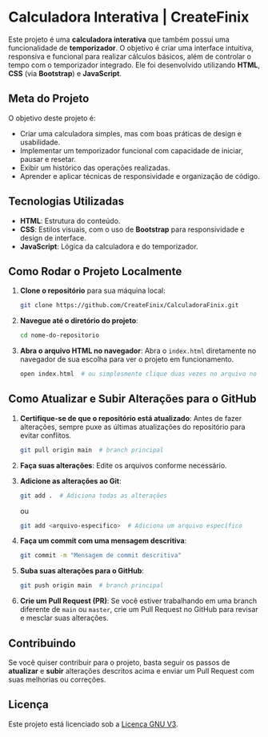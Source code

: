 # Calculadora Interativa | CreateFinix

Este projeto é uma **calculadora interativa** que também possui uma funcionalidade de **temporizador**. O objetivo é criar uma interface intuitiva, responsiva e funcional para realizar cálculos básicos, além de controlar o tempo com o temporizador integrado. Ele foi desenvolvido utilizando **HTML**, **CSS** (via **Bootstrap**) e **JavaScript**.

## Meta do Projeto

O objetivo deste projeto é:
- Criar uma calculadora simples, mas com boas práticas de design e usabilidade.
- Implementar um temporizador funcional com capacidade de iniciar, pausar e resetar.
- Exibir um histórico das operações realizadas.
- Aprender e aplicar técnicas de responsividade e organização de código.

## Tecnologias Utilizadas
- **HTML**: Estrutura do conteúdo.
- **CSS**: Estilos visuais, com o uso de **Bootstrap** para responsividade e design de interface.
- **JavaScript**: Lógica da calculadora e do temporizador.

## Como Rodar o Projeto Localmente

1. **Clone o repositório** para sua máquina local:
   ```bash
   git clone https://github.com/CreateFinix/CalculadoraFinix.git
   ```
   
2. **Navegue até o diretório do projeto**:
   ```bash
   cd nome-do-repositorio
   ```
   
3. **Abra o arquivo HTML no navegador**:
   Abra o `index.html` diretamente no navegador de sua escolha para ver o projeto em funcionamento.

   ```bash
   open index.html  # ou simplesmente clique duas vezes no arquivo no seu explorador de arquivos.
   ```

## Como Atualizar e Subir Alterações para o GitHub

1. **Certifique-se de que o repositório está atualizado**:
   Antes de fazer alterações, sempre puxe as últimas atualizações do repositório para evitar conflitos.
   ```bash
   git pull origin main  # branch principal
   ```

2. **Faça suas alterações**: 
   Edite os arquivos conforme necessário.

3. **Adicione as alterações ao Git**:
   ```bash
   git add .  # Adiciona todas as alterações
   ```
   ou
   ```bash
   git add <arquivo-especifico>  # Adiciona um arquivo específico
   ```

4. **Faça um commit com uma mensagem descritiva**:
   ```bash
   git commit -m "Mensagem de commit descritiva"
   ```

5. **Suba suas alterações para o GitHub**:
   ```bash
   git push origin main  # branch principal
   ```

6. **Crie um Pull Request (PR)**:
   Se você estiver trabalhando em uma branch diferente de `main` ou `master`, crie um Pull Request no GitHub para revisar e mesclar suas alterações.

## Contribuindo

Se você quiser contribuir para o projeto, basta seguir os passos de **atualizar** e **subir** alterações descritos acima e enviar um Pull Request com suas melhorias ou correções.

## Licença

Este projeto está licenciado sob a [Licença GNU V3](https://github.com/CreateFinix/CalculadoraFinix/blob/main/LICENSE).
